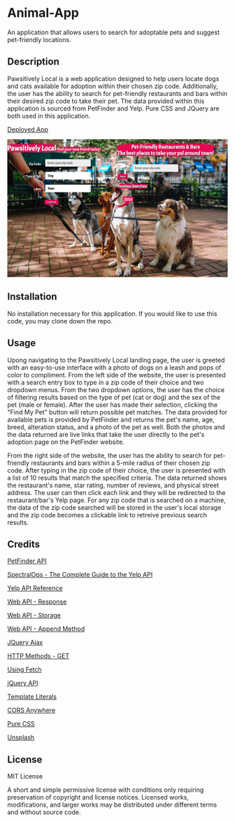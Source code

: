 # Animal-App
An application that allows users to search for adoptable pets and suggest pet-friendly locations.

## Description

Pawsitively Local is a web application designed to help users locate dogs and cats available for adoption within their chosen zip code. Additionally, the user has the ability to search for pet-friendly restaurants and bars within their desired zip code to take their pet. The data provided within this application is sourced from PetFinder and Yelp. Pure CSS and JQuery are both used in this application.

[Deployed App](https://chadkraus87.github.io/Animal-App)

![Front End Landing Page](assets/images/pawslocalfrontend.png)

## Installation

No installation necessary for this application. If you would like to use this code, you may clone down the repo.

## Usage

Upong navigating to the Pawsitively Local landing page, the user is greeted with an easy-to-use interface with a photo of dogs on a leash and pops of color to compliment. From the left side of the website, the user is presented with a search entry box to type in a zip code of their choice and two dropdown menus. From the two dropdown options, the user has the choice of filtering results based on the type of pet (cat or dog) and the sex of the pet (male or female). After the user has made their selection, clicking the "Find My Pet" button will return possible pet matches. The data provided for available pets is provided by PetFinder and returns the pet's name, age, breed, alteration status, and a photo of the pet as well. Both the photos and the data returned are live links that take the user directly to the pet's adoption page on the PetFinder website.

From the right side of the website, the user has the ability to search for pet-friendly restaurants and bars within a 5-mile radius of their chosen zip code. After typing in the zip code of their choice, the user is presented with a list of 10 results that match the specified criteria. The data returned shows the restaurant's name, star rating, number of reviews, and physical street address. The user can then click each link and they will be redirected to the restaurant/bar's Yelp page. For any zip code that is searched on a machine, the data of the zip code searched will be stored in the user's local storage and the zip code becomes a clickable link to retreive previous search results.

## Credits

[PetFinder API](https://www.petfinder.com/developers/v2/docs/)

[SpectralOps - The Complete Guide to the Yelp API](https://spectralops.io/blog/yelp-api-guide/)

[Yelp API Reference](https://docs.developer.yelp.com/reference/v3_business_search)

[Web API - Response](https://developer.mozilla.org/en-US/docs/Web/API/Response)

[Web API - Storage](https://developer.mozilla.org/en-US/docs/Learn/JavaScript/Client-side_web_APIs/Introduction)

[Web API - Append Method](https://developer.mozilla.org/en-US/docs/Web/API/Element/append)

[JQuery Ajax](https://api.jquery.com/jquery.ajax/)

[HTTP Methods - GET](https://developer.mozilla.org/en-US/docs/Web/HTTP/Methods/GET)

[Using Fetch](https://developer.mozilla.org/en-US/docs/Web/API/Fetch_API/Using_Fetch)

[jQuery API](https://api.jquery.com/)

[Template Literals](https://developer.mozilla.org/en-US/docs/Web/JavaScript/Reference/Template_literals)

[CORS Anywhere](https://code4developers.com/cors-anywhere/)

[Pure CSS](https://purecss.io/start/)

[Unsplash](https://unsplash.com/photos/aI3EBLvcyu4)


## License

MIT License

A short and simple permissive license with conditions only requiring preservation of copyright and license notices. Licensed works, modifications, and larger works may be distributed under different terms and without source code.